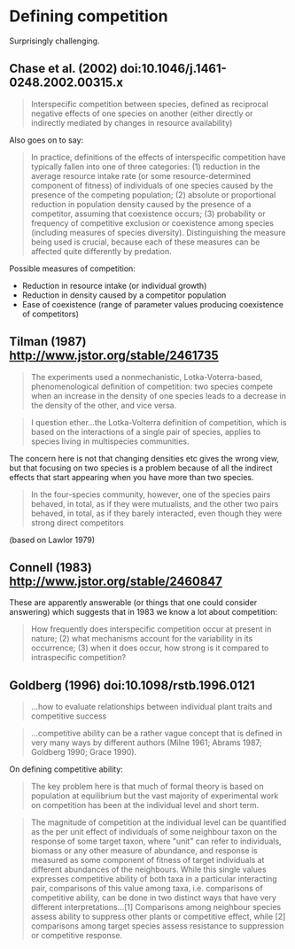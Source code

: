 # Defining competition

Surprisingly challenging.  

## Chase et al. (2002) doi:10.1046/j.1461-0248.2002.00315.x

> Interspecific competition between species, defined as reciprocal negative effects of one species on another (either directly or indirectly mediated by changes in resource availability)

Also goes on to say:

> In practice, definitions of the effects of interspecific competition have typically fallen into one of three categories: (1) reduction in the average resource intake rate (or some resource-determined component of fitness) of individuals of one species caused by the presence of the competing population; (2) absolute or proportional reduction in population density caused by the presence of a competitor, assuming that coexistence occurs; (3) probability or frequency of competitive exclusion or coexistence among species (including measures of species diversity). Distinguishing the measure being used is crucial, because each of these measures can be affected quite differently by predation.

Possible measures of competition:

* Reduction in resource intake (or individual growth)
* Reduction in density caused by a competitor population
* Ease of coexistence (range of parameter values producing coexistence of competitors)

## Tilman (1987) http://www.jstor.org/stable/2461735

> The experiments used a nonmechanistic, Lotka-Voterra-based, phenomenological definition of competition: two species compete when an increase in the density of one species leads to a decrease in the density of the other, and vice versa.

> I question ether...the Lotka-Volterra definition of competition, which is based on the interactions of a single pair of species, applies to species living in multispecies communities.

The concern here is not that changing densities etc gives the wrong view, but that focusing on two species is a problem because of all the indirect effects that start appearing when you have more than two species.

> In the four-species community, however, one of the species pairs behaved, in total, as if they were mutualists, and the other two pairs behaved, in total, as if they barely interacted, even though they were strong direct competitors

(based on Lawlor 1979)

## Connell (1983) http://www.jstor.org/stable/2460847

These are apparently answerable (or things that one could consider answering) which suggests that in 1983 we know a lot about competition:
> How frequently does interspecific competition occur at present in nature; (2) what mechanisms account for the variability in its occurrence; (3) when it does occur, how strong is it compared to intraspecific competition?

## Goldberg (1996) doi:10.1098/rstb.1996.0121

> ...how to evaluate relationships between individual plant traits and competitive success

> ...competitive ability can be a rather vague concept that is defined in very many ways by different authors (Milne 1961; Abrams 1987; Goldberg 1990; Grace 1990).

On defining competitive ability:
> The key problem here is that much of formal theory is based on population at equilibrium but the vast majority of experimental work on competition has been at the individual level and short term.

> The magnitude of competition at the individual level can be quantified as the per unit effect of individuals of some neighbour taxon on the response of some target taxon, where "unit" can refer to individuals, biomass or any other measure of abundance, and response is measured as some component of fitness of target individuals at different abundances of the neighbours.  While this single values expresses competitive ability of both taxa in a particular interacting pair, comparisons of this value among taxa, i.e. comparisons of competitive ability, can be done in two distinct ways that have very different interpretations...[1] Comparisons among neighbour species assess ability to suppress other plants or competitive effect, while [2] comparisons among target species assess resistance to suppression or competitive response.
